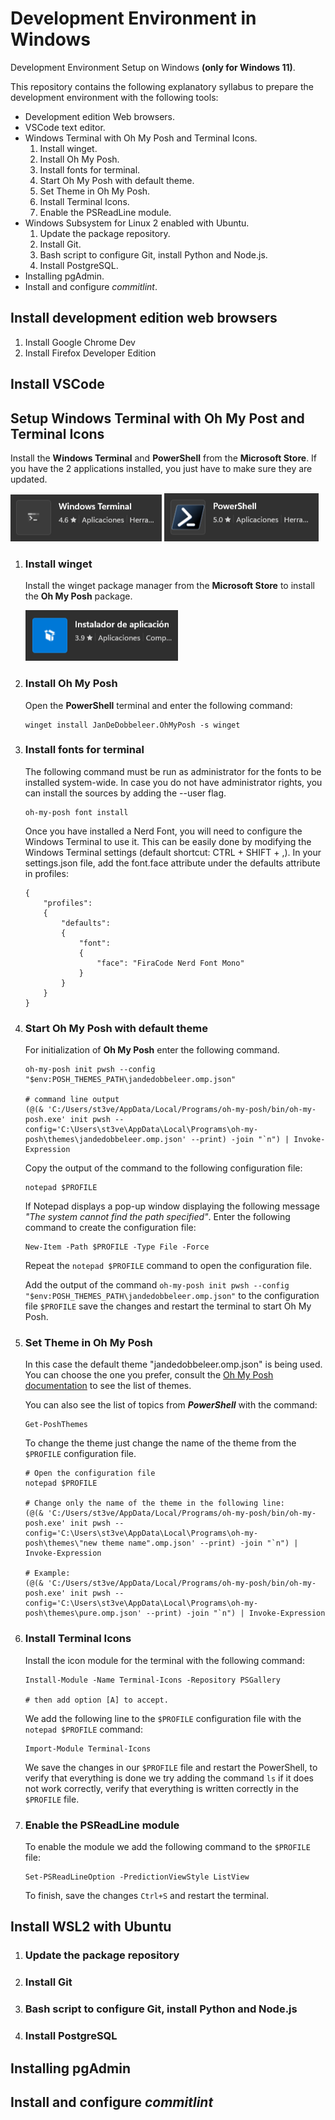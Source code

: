 # Development Environment in Windows

Development Environment Setup on Windows **(only for Windows 11)**. 

This repository contains the following explanatory syllabus to prepare the development environment with the following tools:

- Development edition Web browsers.
- VSCode text editor.
- Windows Terminal with Oh My Posh and Terminal Icons.
    1. Install winget.
    2. Install Oh My Posh.
    3. Install fonts for terminal.
    4. Start Oh My Posh with default theme.
    5. Set Theme in Oh My Posh.
    6. Install Terminal Icons.
    7. Enable the PSReadLine module.
- Windows Subsystem for Linux 2 enabled with Ubuntu.
    1. Update the package repository.
    2. Install Git.
    3. Bash script to configure Git, install Python and Node.js.
    4. Install PostgreSQL.
- Installing pgAdmin.
- Install and configure *commitlint*.

## Install development edition web browsers
1. Install Google Chrome Dev
2. Install Firefox Developer Edition

## Install VSCode

## Setup Windows Terminal with Oh My Post and Terminal Icons

Install the **Windows Terminal** and **PowerShell** from the **Microsoft Store**. If you have the 2 applications installed, you just have to make sure they are updated.

![Windows Terminal](./assets/imgs/153222.png)
![PowerShell](./assets/imgs/153223.png)

1. ### Install winget

    Install the winget package manager from the **Microsoft Store** to install the **Oh My Posh** package.

    ![winget](./assets/imgs/153224.png)

2. ### Install Oh My Posh

    Open the **PowerShell** terminal and enter the following command:

    ```
    winget install JanDeDobbeleer.OhMyPosh -s winget
    ```
3. ### Install fonts for terminal

    The following command must be run as administrator for the fonts to be installed system-wide. In case you do not have administrator rights, you can install the sources by adding the --user flag.

    ```
    oh-my-posh font install
    ```
    Once you have installed a Nerd Font, you will need to configure the Windows Terminal to use it. This can be easily done by modifying the Windows Terminal settings (default shortcut: CTRL + SHIFT + ,). In your settings.json file, add the font.face attribute under the defaults attribute in profiles:

    ```
    {
        "profiles":
        {
            "defaults":
            {
                "font": 
                {
                    "face": "FiraCode Nerd Font Mono"
                }
            }
        }
    }
    ```
4. ### Start Oh My Posh with default theme

    For initialization of **Oh My Posh** enter the following command. 
    
    ```
    oh-my-posh init pwsh --config "$env:POSH_THEMES_PATH\jandedobbeleer.omp.json"

    # command line output
    (@(& 'C:/Users/st3ve/AppData/Local/Programs/oh-my-posh/bin/oh-my-posh.exe' init pwsh --config='C:\Users\st3ve\AppData\Local\Programs\oh-my-posh\themes\jandedobbeleer.omp.json' --print) -join "`n") | Invoke-Expression
    ```
    Copy the output of the command to the following configuration file: 

    ```
    notepad $PROFILE
    ```
    If Notepad displays a pop-up window displaying the following message *"The system cannot find the path specified"*. Enter the following command to create the configuration file:

    ```
    New-Item -Path $PROFILE -Type File -Force
    ```

    Repeat the `notepad $PROFILE` command to open the configuration file.

    Add the output of the command `oh-my-posh init pwsh --config "$env:POSH_THEMES_PATH\jandedobbeleer.omp.json"` to the configuration file `$PROFILE` save the changes and restart the terminal to start Oh My Posh.

5. ### Set Theme in Oh My Posh     

    In this case the default theme "jandedobbeleer.omp.json" is being used. You can choose the one you prefer, consult the [Oh My Posh documentation](https://ohmyposh.dev/docs/themes) to see the list of themes.

    You can also see the list of topics from ***PowerShell*** with the command:

    ```
    Get-PoshThemes
    ```
    To change the theme just change the name of the theme from the `$PROFILE` configuration file.

    ```
    # Open the configuration file
    notepad $PROFILE

    # Change only the name of the theme in the following line:
    (@(& 'C:/Users/st3ve/AppData/Local/Programs/oh-my-posh/bin/oh-my-posh.exe' init pwsh --config='C:\Users\st3ve\AppData\Local\Programs\oh-my-posh\themes\"new theme name".omp.json' --print) -join "`n") | Invoke-Expression

    # Example:
    (@(& 'C:/Users/st3ve/AppData/Local/Programs/oh-my-posh/bin/oh-my-posh.exe' init pwsh --config='C:\Users\st3ve\AppData\Local\Programs\oh-my-posh\themes\pure.omp.json' --print) -join "`n") | Invoke-Expression
    ```
6. ### Install Terminal Icons

    Install the icon module for the terminal with the following command:

    ```
    Install-Module -Name Terminal-Icons -Repository PSGallery

    # then add option [A] to accept.
    ```
    We add the following line to the `$PROFILE` configuration file with the `notepad $PROFILE` command:

    ```
    Import-Module Terminal-Icons
    ```
    We save the changes in our `$PROFILE` file and restart the PowerShell, to verify that everything is done we try adding the command `ls` if it does not work correctly, verify that everything is written correctly in the `$PROFILE` file.

7. ### Enable the PSReadLine module

    To enable the module we add the following command to the `$PROFILE` file:

    ```
    Set-PSReadLineOption -PredictionViewStyle ListView
    ```
    To finish, save the changes `Ctrl+S` and restart the terminal.

## Install WSL2 with Ubuntu

 1. ### Update the package repository
 2. ### Install Git
 3. ### Bash script to configure Git, install Python and Node.js
 4. ### Install PostgreSQL

## Installing pgAdmin

## Install and configure *commitlint*

